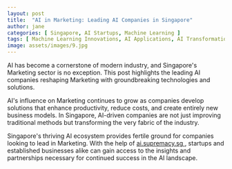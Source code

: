 ```yaml
---
layout: post
title:  "AI in Marketing: Leading AI Companies in Singapore"
author: jane
categories: [ Singapore, AI Startups, Machine Learning ]
tags: [ Machine Learning Innovations, AI Applications, AI Transformation ]
image: assets/images/9.jpg
---
```


AI has become a cornerstone of modern industry, and Singapore's Marketing sector is no exception. This post highlights the leading AI companies reshaping Marketing with groundbreaking technologies and solutions.

AI's influence on Marketing continues to grow as companies develop solutions that enhance productivity, reduce costs, and create entirely new business models. In Singapore, AI-driven companies are not just improving traditional methods but transforming the very fabric of the industry.

Singapore's thriving AI ecosystem provides fertile ground for companies looking to lead in Marketing. With the help of <a href="https://ai.supremacy.sg" target="_blank"> ai.supremacy.sg </a>, startups and established businesses alike can gain access to the insights and partnerships necessary for continued success in the AI landscape.

